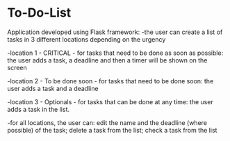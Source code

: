 # To-Do-List

Application developed using Flask framework:
-the user can create a list of tasks in 3 different locations depending on the urgency

-location 1 - CRITICAL - for tasks that need to be done as soon as possible: the user adds a task, a deadline and then a timer will be shown on the screen

-location 2 - To be done soon - for tasks that need to be done soon: the user adds a task and a deadline

-location 3 - Optionals - for tasks that can be done at any time: the user adds a task in the list.

-for all locations, the user can: edit the name and the deadline (where possible) of the task; delete a task from the list; check a task from the list
